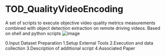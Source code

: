 # TOD_QualityVideoEncoding
A set of scripts to execute objective video quality metrics measurements combined with object detection extraction on remote driving videos.
Based on shell and python scripts 
![image](https://github.com/user-attachments/assets/381952bd-e69e-4d8c-a4f8-c9de89db5746)

0.Input Dataset Preparation
1.Setup External Tools
2.Execution and data collection
3.Description of additional script
4.Associated Paper

